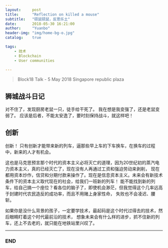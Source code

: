 ```yaml
---
layout:     post
title:      "Reflection on killed a mouse"
subtitle:   "硕鼠硕鼠，反思乐土"
date:       2018-05-30 16:21:00
author:     "Yuanbo"
header-img: "img/home-bg-o.jpg"
catalog:    true

tags:
    - 技术
    - Blockchain
    - User communities
    
---
```

> Block18 Talk -  5 May 2018 Singapore republic plaza 


## 狮城战斗日记 



对不住了，发现厨房老鼠一只，徒手给干死了。
我在想是我变强了，还是老鼠变弱了。
应该是后者，不能太安逸了，要时刻保持战斗，就这样吧！
 
## 创新

创新！ 只有创新才能带来新的列车，逼那些早上车的下车换车，在换车的过程中，新来的人才有机会。



这也是马克思预言那个时代的资本主义必将灭亡的道理，因为20世纪初的蒸汽电力资本主义，真的已经灭亡了，现在没有人再通过工资和强迫劳动来剥削，
现在都用资本炒作，信贷和分期付款来操作了。现在是信息资本主义。未来会有新技术条件下的资本主义取代现在的社会，给我们一班新的列车！
能不能找到新的列车，给自己搞一个座位？看各位的脑子了，即使机会渺茫，但我觉得这个几率远高于封建时代农民造反的成功率，而且不用赌上身家性命，
失败也不会凌迟、腰斩。 


  
如果你是没什么背景的孩子，一定要学技术，最起码是这个时代过得去的技术，然后眼睛盯着这个时代最前沿的技术，
想象未来会有什么样的进步，抓不住新的列车，还上不去老的，就只能在地铁站里兴叹了。



---

### END

